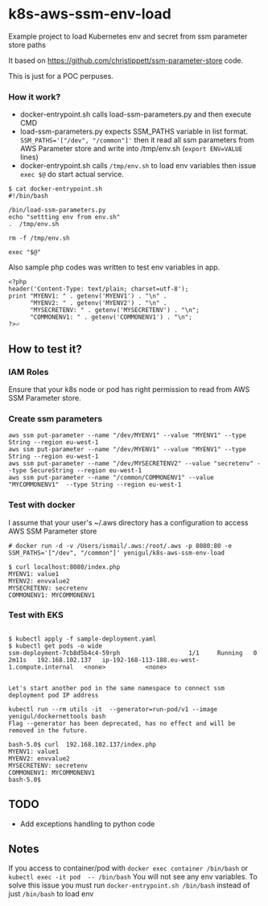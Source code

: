 # k8s-aws-ssm-env-load
Example project to load Kubernetes env and secret from ssm parameter store paths 

It based on https://github.com/christippett/ssm-parameter-store code.

This is just for a POC perpuses. 

### How it work?

* docker-entrypoint.sh calls load-ssm-parameters.py and then execute CMD
* load-ssm-parameters.py expects SSM_PATHS variable in list format. ` SSM_PATHS='["/dev", "/common"]'`  then it read all ssm parameters from AWS Parameter store and write into /tmp/env.sh (`export ENV=VALUE` lines)
* docker-entrypoint.sh calls `/tmp/env.sh` to load env variables then issue `exec $@` do start actual service.

```
$ cat docker-entrypoint.sh 
#!/bin/bash

/bin/load-ssm-parameters.py
echo "settting env from env.sh"
.  /tmp/env.sh

rm -f /tmp/env.sh

exec "$@"

```

Also sample php codes was written to test env variables in app.

```
<?php
header('Content-Type: text/plain; charset=utf-8');
print "MYENV1: " . getenv('MYENV1') . "\n" .
      "MYENV2: " . getenv('MYENV2') . "\n" .
      "MYSECRETENV: " . getenv('MYSECRETENV') . "\n";
      "COMMONENV1: " . getenv('COMMONENV1') . "\n";
?>⏎ 
```


## How to test it?

### IAM Roles
Ensure that your k8s node or pod has right permission to read from AWS SSM Parameter store.

### Create ssm parameters

```
aws ssm put-parameter --name "/dev/MYENV1" --value "MYENV1" --type String --region eu-west-1
aws ssm put-parameter --name "/dev/MYENV1" --value "MYENV1" --type String --region eu-west-1
aws ssm put-parameter --name "/dev/MYSECRETENV2" --value "secretenv" --type SecureString --region eu-west-1 
aws ssm put-parameter --name "/common/COMMONENV1" --value "MYCOMMONENV1"  --type String --region eu-west-1 

```

### Test with docker

I assume that your user's ~/.aws directory has a configuration to access AWS SSM Parameter store
```
# docker run -d -v /Users/ismail/.aws:/root/.aws -p 8080:80 -e SSM_PATHS='["/dev", "/common"]' yenigul/k8s-aws-ssm-env-load

$ curl localhost:8080/index.php
MYENV1: value1
MYENV2: envvalue2
MYSECRETENV: secretenv
COMMONENV1: MYCOMMONENV1
```



### Test with EKS
```

$ kubectl apply -f sample-deployment.yaml
$ kubectl get pods -o wide 
ssm-deployment-7cb8d5b4c4-59rph                   1/1     Running   0          2m11s   192.168.102.137   ip-192-168-113-188.eu-west-1.compute.internal   <none>           <none>


Let's start another pod in the same namespace to connect ssm deployment pod IP address

kubectl run --rm utils -it  --generator=run-pod/v1 --image yenigul/dockernettools bash
Flag --generator has been deprecated, has no effect and will be removed in the future.

bash-5.0$ curl  192.168.102.137/index.php
MYENV1: value1
MYENV2: envvalue2
MYSECRETENV: secretenv
COMMONENV1: MYCOMMONENV1
bash-5.0$ 
```







## TODO

* Add exceptions handling to python code


## Notes

If you access to container/pod with `docker exec container /bin/bash` or `kubectl exec -it pod  -- /bin/bash`  You will not see any env variables.
To solve this issue you must run `docker-entrypoint.sh /bin/bash` instead of just `/bin/bash` to load env